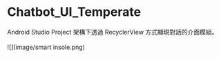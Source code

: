 # Chatbot_UI_Temperate
Android Studio Project 架構下透過 RecyclerView 方式顯現對話的介面模組。</br></br>
![](image/smart insole.png)
